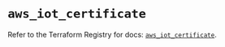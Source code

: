 # `aws_iot_certificate`

Refer to the Terraform Registry for docs: [`aws_iot_certificate`](https://registry.terraform.io/providers/hashicorp/aws/6.10.0/docs/resources/iot_certificate).

